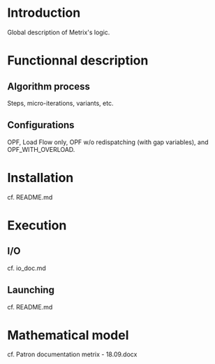 # Introduction

Global description of Metrix's logic.

# Functionnal description

## Algorithm process

Steps, micro-iterations, variants, etc.

## Configurations

OPF, Load Flow only, OPF w/o redispatching (with gap variables), and OPF_WITH_OVERLOAD.

# Installation

cf. README.md

# Execution

## I/O

cf. io_doc.md

## Launching

cf. README.md

# Mathematical model

cf. Patron documentation metrix - 18.09.docx


